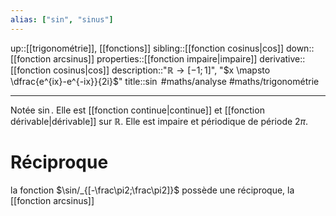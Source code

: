 ```yaml
---
alias: ["sin", "sinus"]
---
```

up::[[trigonométrie]], [[fonctions]]
sibling::[[fonction cosinus|cos]]
down::[[fonction arcsinus]]
properties::[[fonction impaire|impaire]]
derivative::[[fonction cosinus|cos]]
description::"$\mathbb{R} \to [-1;1]$", "$x \mapsto \dfrac{e^{ix}-e^{-ix}}{2i}$"
title::$\sin$
#maths/analyse #maths/trigonométrie

----
Notée $\sin$.
Elle est [[fonction continue|continue]] et [[fonction dérivable|dérivable]] sur $\mathbb{R}$.
Elle est impaire et périodique de période $2\pi$.

# Réciproque
la fonction $\sin/_{[-\frac\pi2;\frac\pi2]}$ possède une réciproque, la [[fonction arcsinus]]


